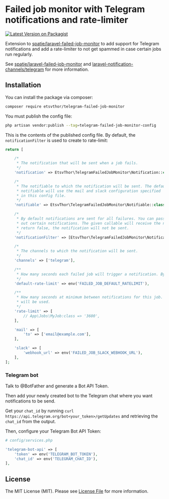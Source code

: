 # Failed job monitor with Telegram notifications and rate-limiter

[![Latest Version on Packagist](https://img.shields.io/packagist/v/etsvthor/telegram-failed-job-monitor.svg?style=flat-square)](https://packagist.org/packages/etsvthor/telegram-failed-job-monitor)

Extension to [spatie/laravel-failed-job-monitor](/https://github.com/spatie/laravel-failed-job-monitor) to add support for Telegram notifications and add a rate-limiter to not
get spammed in case certain jobs run regularly.

See [spatie/laravel-failed-job-monitor](/https://github.com/spatie/laravel-failed-job-monitor) and [laravel-notification-channels/telegram](\https://github.com/laravel-notification-channels/telegram/tree/master/src) for more information.

## Installation

You can install the package via composer:

```bash
composer require etsvthor/telegram-failed-job-monitor
```

You must publish the config file:

```bash
php artisan vendor:publish --tag=telegram-failed-job-monitor-config
```

This is the contents of the published config file. By default, the `notificationFilter` is used to create to rate-limit:

```php
return [

    /*
     * The notification that will be sent when a job fails.
     */
    'notification' => EtsvThor\TelegramFailedJobMonitor\Notification::class,

    /*
     * The notifiable to which the notification will be sent. The default
     * notifiable will use the mail and slack configuration specified
     * in this config file.
     */
    'notifiable' => EtsvThor\TelegramFailedJobMonitor\Notifiable::class,

    /*
     * By default notifications are sent for all failures. You can pass a callable to filter
     * out certain notifications. The given callable will receive the notification. If the callable
     * return false, the notification will not be sent.
     */
    'notificationFilter' => [EtsvThor\TelegramFailedJobMonitor\Notification::class, 'notificationFilter'],

    /*
     * The channels to which the notification will be sent.
     */
    'channels' => ['telegram'],

    /**
     * How many seconds each failed job will trigger a notification. By default, it does not rate-limit.
     */
    'default-rate-limit' => env('FAILED_JOB_DEFAULT_RATELIMIT'),

    /**
     * How many seconds at minimum between notifications for this job. If nothing is specified, the default-rate-limit
     * will be used.
     */
    'rate-limit' => [
        // App\Jobs\MyJob:class => '3600',
    ],

    'mail' => [
        'to' => ['email@example.com'],
    ],

    'slack' => [
        'webhook_url' => env('FAILED_JOB_SLACK_WEBHOOK_URL'),
    ],
];
```

### Telegram bot
Talk to @BotFather and generate a Bot API Token.

Then add your newly created bot to the Telegram chat where you want notifications to be send.

Get your `chat_id` by running `curl https://api.telegram.org/bot<your_token>/getUpdates` and retrieving the `chat_id`
from the output.

Then, configure your Telegram Bot API Token:

```php
# config/services.php

'telegram-bot-api' => [
    'token' => env('TELEGRAM_BOT_TOKEN'),
    'chat_id' => env('TELEGRAM_CHAT_ID'),
],
```

## License

The MIT License (MIT). Please see [License File](LICENSE.md) for more information.
